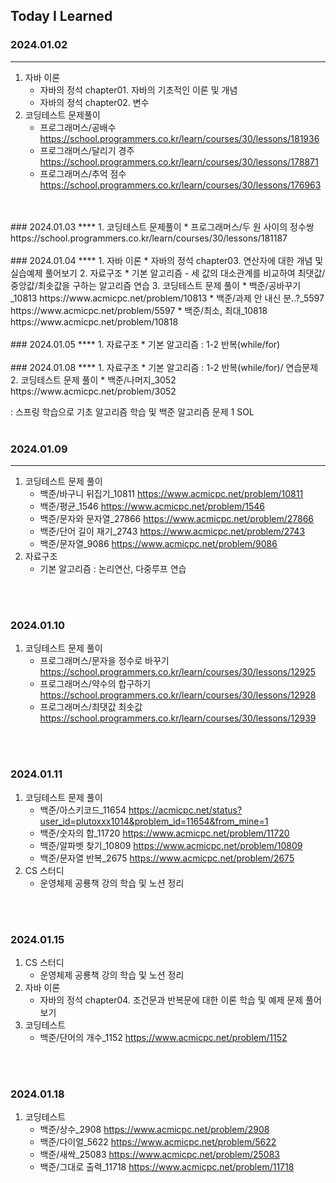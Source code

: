 Today I Learned
---
### 2024.01.02
****
1. 자바 이론
   * 자바의 정석 chapter01. 자바의 기초적인 이론 및 개념
   * 자바의 정석 chapter02. 변수
2. 코딩테스트 문제풀이
   * 프로그래머스/공배수 https://school.programmers.co.kr/learn/courses/30/lessons/181936
   * 프로그래머스/달리기 경주 https://school.programmers.co.kr/learn/courses/30/lessons/178871
   * 프로그래머스/추억 점수 https://school.programmers.co.kr/learn/courses/30/lessons/176963
<BR>
<BR>
### 2024.01.03
****
1. 코딩테스트 문제풀이
   * 프로그래머스/두 원 사이의 정수쌍 https://school.programmers.co.kr/learn/courses/30/lessons/181187
<BR>
<BR>
### 2024.01.04
****
1. 자바 이론
   * 자바의 정석 chapter03. 연산자에 대한 개념 및 실습예제 풀어보기
2. 자료구조
   * 기본 알고리즘 - 세 값의 대소관계를 비교하여 최댓값/중앙값/최솟값을 구하는 알고리즘 연습
3. 코딩테스트 문제 풀이
   * 백준/공바꾸기_10813 https://www.acmicpc.net/problem/10813
   * 백준/과제 안 내신 분..?_5597 https://www.acmicpc.net/problem/5597
   * 백준/최소, 최대_10818 https://www.acmicpc.net/problem/10818
<BR>
<BR>
### 2024.01.05
****
1. 자료구조
   * 기본 알고리즘 : 1-2 반복(while/for)
<BR>
<BR>
### 2024.01.08
****
1. 자료구조
   * 기본 알고리즘 : 1-2 반복(while/for)/ 연습문제
2. 코딩테스트 문제 풀이
   * 백준/나머지_3052 https://www.acmicpc.net/problem/3052
 
   : 스프링 학습으로 기초 알고리즘 학습 및 백준 알고리즘 문제 1 SOL
<BR>
<BR>

### 2024.01.09
****
1. 코딩테스트 문제 풀이
   * 백준/바구니 뒤집기_10811 https://www.acmicpc.net/problem/10811
   * 백준/평균_1546 https://www.acmicpc.net/problem/1546
   * 백준/문자와 문자열_27866 https://www.acmicpc.net/problem/27866
   * 백준/단어 길이 재기_2743 https://www.acmicpc.net/problem/2743
   * 백준/문자열_9086 https://www.acmicpc.net/problem/9086
2. 자료구조
   * 기본 알고리즘 : 논리연산, 다중루프 연습
<BR>
<BR>

### 2024.01.10
1. 코딩테스트 문제 풀이
   * 프로그래머스/문자을 정수로 바꾸기 https://school.programmers.co.kr/learn/courses/30/lessons/12925
   * 프로그래머스/약수의 합구하기 https://school.programmers.co.kr/learn/courses/30/lessons/12928
   * 프로그래머스/최댓값 최솟값 https://school.programmers.co.kr/learn/courses/30/lessons/12939

<BR>
<BR>

### 2024.01.11
1. 코딩테스트 문제 풀이
   * 백준/아스키코드_11654 https://acmicpc.net/status?user_id=plutoxxx1014&problem_id=11654&from_mine=1
   * 백준/숫자의 합_11720 https://www.acmicpc.net/problem/11720
   * 백준/알파벳 찾기_10809 https://www.acmicpc.net/problem/10809
   * 백준/문자열 반복_2675 https://www.acmicpc.net/problem/2675
2. CS 스터디
   * 운영체제 공룡책 강의 학습 및 노션 정리
   
<BR>
<BR>

### 2024.01.15
1. CS 스터디
   * 운영체제 공룡책 강의 학습 및 노션 정리
2. 자바 이론
   * 자바의 정석 chapter04. 조건문과 반복문에 대한 이론 학습 및 예제 문제 풀어보기
3. 코딩테스트
   * 백준/단어의 개수_1152 https://www.acmicpc.net/problem/1152


<BR>
<BR>

### 2024.01.18
1. 코딩테스트
   * 백준/상수_2908 https://www.acmicpc.net/problem/2908
   * 백준/다이얼_5622 https://www.acmicpc.net/problem/5622
   * 백준/새싹_25083 https://www.acmicpc.net/problem/25083
   * 백준/그대로 출력_11718 https://www.acmicpc.net/problem/11718
 